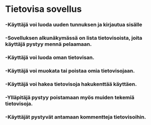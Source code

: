 # Tietovisa sovellus
### -Käyttäjä voi luoda uuden tunnuksen ja kirjautua sisälle
### -Sovelluksen alkunäkymässä on lista tietovisoista, joita käyttäjä pystyy mennä pelaamaan.
### -Käyttäjä voi luoda oman tietovisan.
### -Käyttäjä voi muokata tai poistaa omia tietovisojaan.
### -Käyttäjä voi hakea tietovisoja hakukenttää käyttäen.
### -Ylläpitäjä pystyy poistamaan myös muiden tekemiä tietovisoja.
### -Käyttäjät pystyvät antamaan kommentteja tietovisoihin.
